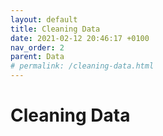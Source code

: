```yaml
---
layout: default
title: Cleaning Data
date: 2021-02-12 20:46:17 +0100
nav_order: 2
parent: Data
# permalink: /cleaning-data.html
---
```


# Cleaning Data




